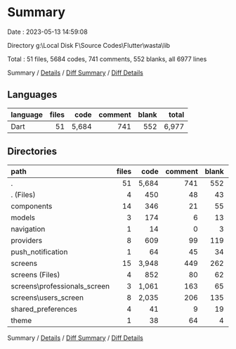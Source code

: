 # Summary

Date : 2023-05-13 14:59:08

Directory g:\\Local Disk F\\Source Codes\\Flutter\\wasta\\lib

Total : 51 files,  5684 codes, 741 comments, 552 blanks, all 6977 lines

Summary / [Details](details.md) / [Diff Summary](diff.md) / [Diff Details](diff-details.md)

## Languages
| language | files | code | comment | blank | total |
| :--- | ---: | ---: | ---: | ---: | ---: |
| Dart | 51 | 5,684 | 741 | 552 | 6,977 |

## Directories
| path | files | code | comment | blank | total |
| :--- | ---: | ---: | ---: | ---: | ---: |
| . | 51 | 5,684 | 741 | 552 | 6,977 |
| . (Files) | 4 | 450 | 48 | 43 | 541 |
| components | 14 | 346 | 21 | 55 | 422 |
| models | 3 | 174 | 6 | 13 | 193 |
| navigation | 1 | 14 | 0 | 3 | 17 |
| providers | 8 | 609 | 99 | 119 | 827 |
| push_notification | 1 | 64 | 45 | 34 | 143 |
| screens | 15 | 3,948 | 449 | 262 | 4,659 |
| screens (Files) | 4 | 852 | 80 | 62 | 994 |
| screens\\professionals_screen | 3 | 1,061 | 163 | 65 | 1,289 |
| screens\\users_screen | 8 | 2,035 | 206 | 135 | 2,376 |
| shared_preferences | 4 | 41 | 9 | 19 | 69 |
| theme | 1 | 38 | 64 | 4 | 106 |

Summary / [Details](details.md) / [Diff Summary](diff.md) / [Diff Details](diff-details.md)